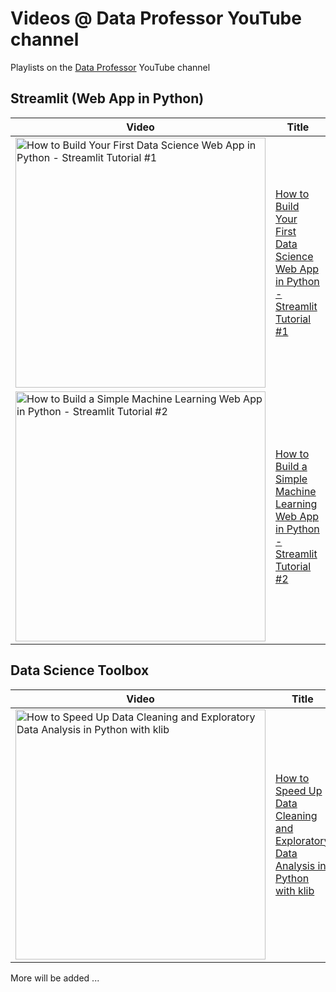 # Videos @ Data Professor YouTube channel

Playlists on the [Data Professor](http://youtube.com/dataprofessor) YouTube channel

## Streamlit (Web App in Python)

Video | Title
---|---
<a href="https://youtu.be/ZZ4B0QUHuNc"><img src="http://img.youtube.com/vi/ZZ4B0QUHuNc/0.jpg" alt="How to Build Your First Data Science Web App in Python - Streamlit Tutorial #1" title="How to Build Your First Data Science Web App in Python - Streamlit Tutorial #1" width="400" /></a> | [How to Build Your First Data Science Web App in Python - Streamlit Tutorial #1](https://youtu.be/ZZ4B0QUHuNc)
<a href="https://youtu.be/8M20LyCZDOY"><img src="http://img.youtube.com/vi/8M20LyCZDOY/0.jpg" alt="How to Build a Simple Machine Learning Web App in Python - Streamlit Tutorial #2" title="How to Build a Simple Machine Learning Web App in Python - Streamlit Tutorial #2" width="400" /></a> | [How to Build a Simple Machine Learning Web App in Python - Streamlit Tutorial #2](https://youtu.be/8M20LyCZDOY)

## Data Science Toolbox

Video | Title
---|---
<a href="https://youtu.be/URjJVEeZxxU"><img src="http://img.youtube.com/vi/URjJVEeZxxU/0.jpg" alt="How to Speed Up Data Cleaning and Exploratory Data Analysis in Python with klib" title="How to Speed Up Data Cleaning and Exploratory Data Analysis in Python with klib" width="400" /></a> | [How to Speed Up Data Cleaning and Exploratory Data Analysis in Python with klib](https://youtu.be/URjJVEeZxxU)



More will be added ...
